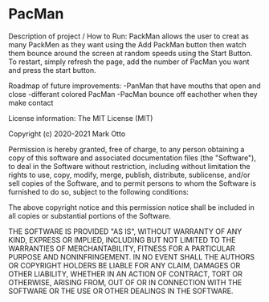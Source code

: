 # PacMan

Description of project /  How to Run:
PackMan allows the user to creat as many PackMen as they want using the Add PackMan button then watch them bounce around the screen at random speeds using the Start Button. To restart, simply refresh the page, add the number of PacMan you want and press the start button.

Roadmap of future improvements:
-PanMan that have mouths that open and close
-differant colored PacMan
-PacMan bounce off eachother when they make contact

License information:
The MIT License (MIT)

Copyright (c) 2020-2021 Mark Otto

Permission is hereby granted, free of charge, to any person obtaining a copy of this software and associated documentation files (the "Software"), to deal in the Software without restriction, including without limitation the rights to use, copy, modify, merge, publish, distribute, sublicense, and/or sell copies of the Software, and to permit persons to whom the Software is furnished to do so, subject to the following conditions:

The above copyright notice and this permission notice shall be included in all copies or substantial portions of the Software.

THE SOFTWARE IS PROVIDED "AS IS", WITHOUT WARRANTY OF ANY KIND, EXPRESS OR IMPLIED, INCLUDING BUT NOT LIMITED TO THE WARRANTIES OF MERCHANTABILITY, FITNESS FOR A PARTICULAR PURPOSE AND NONINFRINGEMENT. IN NO EVENT SHALL THE AUTHORS OR COPYRIGHT HOLDERS BE LIABLE FOR ANY CLAIM, DAMAGES OR OTHER LIABILITY, WHETHER IN AN ACTION OF CONTRACT, TORT OR OTHERWISE, ARISING FROM, OUT OF OR IN CONNECTION WITH THE SOFTWARE OR THE USE OR OTHER DEALINGS IN THE SOFTWARE.
